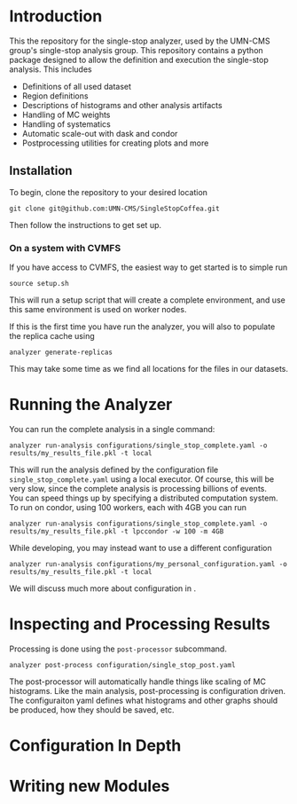 # Introduction


This the repository for the single-stop analyzer, used by the UMN-CMS group's single-stop analysis group.
This repository contains a python package designed to allow the definition and execution the single-stop analysis.
This includes
- Definitions of all used dataset
- Region definitions
- Descriptions of histograms and other analysis artifacts
- Handling of MC weights
- Handling of systematics
- Automatic scale-out with dask and condor
- Postprocessing utilities for creating plots and more


## Installation

To begin, clone the repository to your desired location 

``` shell
git clone git@github.com:UMN-CMS/SingleStopCoffea.git
```

Then follow the instructions to get set up.

### On a system with CVMFS

If you have access to CVMFS, the easiest way to get started is to simple run 

``` shell
source setup.sh
```

This will run a setup script that will create a complete environment, and use this same environment is used on worker nodes.


If this is the first time you have run the analyzer, you will also to populate the replica cache using

``` shell
analyzer generate-replicas
```
This may take some time as we find all locations for the files in our datasets.


# Running the Analyzer

You can run the complete analysis in a single command:

``` shell
analyzer run-analysis configurations/single_stop_complete.yaml -o results/my_results_file.pkl -t local
```
This will run the analysis defined by the configuration file `single_stop_complete.yaml` using a local executor.
Of course, this will be very slow, since the complete analysis is processing billions of events.  
You can speed things up by specifying a distributed computation system.
To run on condor, using 100 workers, each with 4GB you can run

``` shell
analyzer run-analysis configurations/single_stop_complete.yaml -o results/my_results_file.pkl -t lpccondor -w 100 -m 4GB
```

While developing, you may instead want to use a different configuration
``` shell
analyzer run-analysis configurations/my_personal_configuration.yaml -o results/my_results_file.pkl -t local
```

We will discuss much more about configuration in <Configuration in Depth>.

# Inspecting and Processing Results

Processing is done using the `post-processor` subcommand.

``` shell
analyzer post-process configuration/single_stop_post.yaml
```

The post-processor will automatically handle things like scaling of MC histograms. 
Like the main analysis, post-processing is configuration driven. 
The configuraiton yaml defines what histograms and other graphs should be produced, how they should be saved, etc. 


# Configuration In Depth

# Writing new Modules

